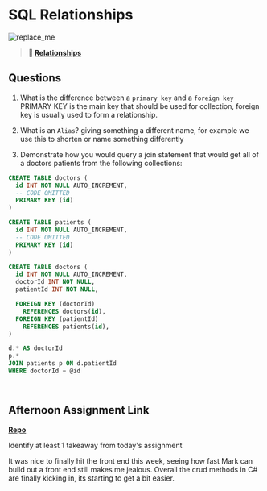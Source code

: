 # SQL Relationships

![replace_me](https://codeworks.blob.core.windows.net/public/assets/img/illustrations/placeholder.svg)

> **📖 [Relationships](https://codeworksacademy.com/fs-student-guide/resources/wk11/02-MySQL-Relationships)**

## Questions

1. What is the difference between a `primary key` and a `foreign key`
  PRIMARY KEY is the main key that should be used for collection, foreign key is usually used to form a relationship.
2. What is an `Alias`?
  giving something a different name, for example we use this to shorten or name something differently

3. Demonstrate how you would query a join statement that would get all of a doctors patients from the following collections:

```SQL
CREATE TABLE doctors (
  id INT NOT NULL AUTO_INCREMENT,
  -- CODE OMITTED
  PRIMARY KEY (id)
)

CREATE TABLE patients (
  id INT NOT NULL AUTO_INCREMENT,
  -- CODE OMITTED
  PRIMARY KEY (id)
)

CREATE TABLE doctors (
  id INT NOT NULL AUTO_INCREMENT,
  doctorId INT NOT NULL,
  patientId INT NOT NULL,

  FOREIGN KEY (doctorId)
    REFERENCES doctors(id),
  FOREIGN KEY (patientId)
    REFERENCES patients(id),
)

d.* AS doctorId
p.*
JOIN patients p ON d.patientId
WHERE doctorId = @id




```

## Afternoon Assignment Link

**[Repo](https://github.com/DiegoDomingu3z/All_Spice)**

Identify at least 1 takeaway from today's assignment

It was nice to finally hit the front end this week, seeing how fast Mark can build out a front end still makes me jealous. Overall the crud methods in C# are finally kicking in, its starting to get a bit easier.
